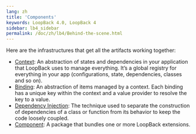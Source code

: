 ```yaml
---
lang: zh
title: 'Components'
keywords: LoopBack 4.0, LoopBack 4
sidebar: lb4_sidebar
permalink: /doc/zh/lb4/Behind-the-scene.html
---
```


Here are the infrastructures that get all the artifacts working together:

- [Context](Context.md): An abstraction of states and dependencies in your
  application that LoopBack uses to manage everything. It’s a global registry
  for everything in your app (configurations, state, dependencies, classes and
  so on).
- [Binding](Binding.md): An abstraction of items managed by a context. Each
  binding has a unique key within the context and a value provider to resolve
  the key to a value.
- [Dependency Injection](Dependency-injection.md): The technique used to
  separate the construction of dependencies of a class or function from its
  behavior to keep the code loosely coupled.
- [Component](Components.md): A package that bundles one or more LoopBack
  extensions.
